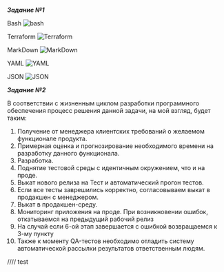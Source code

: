 ***Задание №1***

Bash
![bash](https://lh3.googleusercontent.com/pw/AM-JKLXcnQr5gHKGExwgBJCfbXASz6G_yQhWvTkExWeEzKFtVUHTXqmZwZDro--hTfHLZ0xgTOCXYgtihvb76ROO1HVvf5-NY0fEptoAd7d4G82KGOg9iJK8meQQKTdJqYJHnW6peeZ9iKX05cgG2VrIDseQvA=w1133-h637-no?authuser=0)

Terraform
![Terraform](https://lh3.googleusercontent.com/pw/AM-JKLWM3kIlnoza06pVRFjFcc15zg2yAyBD9jgMMIog_0bseahZFyoTv80emzbJMFb91IYTdxD_BJFRgGz2aigYXw1racyzJvek7izB-jpgcx6ARrXX1X7V1yz3ocDiEES_kCeYj5s5fLv_Et2HGKY2g_Nfkg=w1133-h637-no?authuser=0)

MarkDown
![MarkDown](https://user-images.githubusercontent.com/44666536/138574056-658ac2bb-6517-4efe-ac1e-81124fbab31d.png)

YAML
![YAML](https://user-images.githubusercontent.com/44666536/138574076-4aaf7b78-9029-45fc-af77-39f0db72bd51.png)

JSON
![JSON](https://user-images.githubusercontent.com/44666536/138574087-a38e2016-7946-49c2-834f-396b32063a32.png)


***Задание №2***

В соответствии с жизненным циклом разработки программного обеспечения
процесс решения данной задачи, на мой взгляд, будет таким:

1. Получение от менеджера клиентских требований о желаемом  функционале продукта.
2. Примерная оценка и прогнозирование необходимого времени на разработку данного функционала. 
3. Разработка. 
4. Поднятие тестовой среды с идентичным окружением, что и на проде. 
5. Выкат нового релиза на Тест и автоматический прогон тестов.
6. Если все тесты заврешились корректно, согласовываем выкат в продакшен с менеджером.
7. Выкат в продакшен-среду.
8. Мониторинг приложения на проде. При возникновении ошибок, откатываемся на предыдущий рабочий релиз
9. На случай если 6-ой этап завершается с ошибкой возвращаемся к 3-му пункту
10. Также к моменту QA-тестов необходимо отладить систему автоматической рассылки результатов ответственным людям.

////
test
